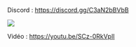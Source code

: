 Discord : https://discord.gg/C3aN2bBVbB

<img src="https://i.imgur.com/QMAplZd.png">

Vidéo : https://youtu.be/SCz-0RkVplI
